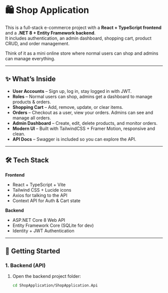 # 🛍️ Shop Application

This is a full-stack e-commerce project with a **React + TypeScript frontend** and a **.NET 8 + Entity Framework backend**.  
It includes authentication, an admin dashboard, shopping cart, product CRUD, and order management.  

Think of it as a mini online store where normal users can shop and admins can manage everything.

---

## ✨ What’s Inside
- **User Accounts** – Sign up, log in, stay logged in with JWT.  
- **Roles** – Normal users can shop, admins get a dashboard to manage products & orders.  
- **Shopping Cart** – Add, remove, update, or clear items.  
- **Orders** – Checkout as a user, view your orders. Admins can see and manage all orders.  
- **Admin Dashboard** – Create, edit, delete products, and monitor orders.  
- **Modern UI** – Built with TailwindCSS + Framer Motion, responsive and clean.  
- **API Docs** – Swagger is included so you can explore the API.  

---

## 🛠️ Tech Stack
**Frontend**
- React + TypeScript + Vite  
- Tailwind CSS + Lucide icons  
- Axios for talking to the API  
- Context API for Auth & Cart state  

**Backend**
- ASP.NET Core 8 Web API  
- Entity Framework Core (SQLite for dev)  
- Identity + JWT Authentication  

---

## 🚀 Getting Started

### 1. Backend (API)
1. Open the backend project folder:
   ```bash
   cd ShopApplication/ShopApplication.Api
